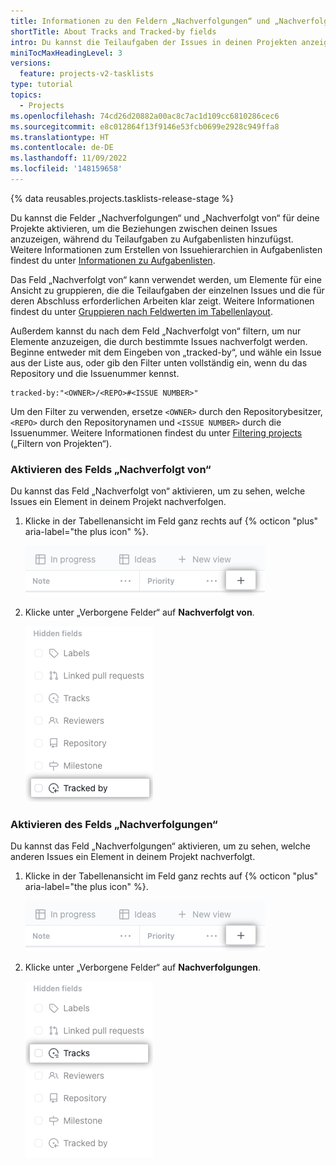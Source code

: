 ```yaml
---
title: Informationen zu den Feldern „Nachverfolgungen“ und „Nachverfolgt von“
shortTitle: About Tracks and Tracked-by fields
intro: Du kannst die Teilaufgaben der Issues in deinen Projekten anzeigen.
miniTocMaxHeadingLevel: 3
versions:
  feature: projects-v2-tasklists
type: tutorial
topics:
  - Projects
ms.openlocfilehash: 74cd26d20882a00ac8c7ac1d109cc6810286cec6
ms.sourcegitcommit: e8c012864f13f9146e53fcb0699e2928c949ffa8
ms.translationtype: HT
ms.contentlocale: de-DE
ms.lasthandoff: 11/09/2022
ms.locfileid: '148159658'
---
```

{% data reusables.projects.tasklists-release-stage %}

Du kannst die Felder „Nachverfolgungen“ und „Nachverfolgt von“ für deine Projekte aktivieren, um die Beziehungen zwischen deinen Issues anzuzeigen, während du Teilaufgaben zu Aufgabenlisten hinzufügst. Weitere Informationen zum Erstellen von Issuehierarchien in Aufgabenlisten findest du unter [Informationen zu Aufgabenlisten](/issues/tracking-your-work-with-issues/about-tasklists).

Das Feld „Nachverfolgt von“ kann verwendet werden, um Elemente für eine Ansicht zu gruppieren, die die Teilaufgaben der einzelnen Issues und die für deren Abschluss erforderlichen Arbeiten klar zeigt. Weitere Informationen findest du unter [Gruppieren nach Feldwerten im Tabellenlayout](/issues/planning-and-tracking-with-projects/customizing-views-in-your-project/customizing-a-view#grouping-by-field-values-in-table-layout).

Außerdem kannst du nach dem Feld „Nachverfolgt von“ filtern, um nur Elemente anzuzeigen, die durch bestimmte Issues nachverfolgt werden. Beginne entweder mit dem Eingeben von „tracked-by“, und wähle ein Issue aus der Liste aus, oder gib den Filter unten vollständig ein, wenn du das Repository und die Issuenummer kennst.

```
tracked-by:"<OWNER>/<REPO>#<ISSUE NUMBER>"
```

Um den Filter zu verwenden, ersetze `<OWNER>` durch den Repositorybesitzer, `<REPO>` durch den Repositorynamen und `<ISSUE NUMBER>` durch die Issuenummer. Weitere Informationen findest du unter [Filtering projects](/issues/planning-and-tracking-with-projects/customizing-views-in-your-project/filtering-projects) („Filtern von Projekten“).

### Aktivieren des Felds „Nachverfolgt von“

Du kannst das Feld „Nachverfolgt von“ aktivieren, um zu sehen, welche Issues ein Element in deinem Projekt nachverfolgen.

1. Klicke in der Tabellenansicht im Feld ganz rechts auf {% octicon "plus" aria-label="the plus icon" %}.
   
   ![Screenshot der Schaltfläche „Neues Feld“](/assets/images/help/projects-v2/new-field-button.png)
   
1. Klicke unter „Verborgene Felder“ auf **Nachverfolgt von**.
   
   ![Screenshot des Feldmenüs](/assets/images/help/projects-v2/select-tracked-by-field.png)
   

### Aktivieren des Felds „Nachverfolgungen“

Du kannst das Feld „Nachverfolgungen“ aktivieren, um zu sehen, welche anderen Issues ein Element in deinem Projekt nachverfolgt.

1. Klicke in der Tabellenansicht im Feld ganz rechts auf {% octicon "plus" aria-label="the plus icon" %}.
   
   ![Screenshot der Schaltfläche „Neues Feld“](/assets/images/help/projects-v2/new-field-button.png)
   
1. Klicke unter „Verborgene Felder“ auf **Nachverfolgungen**.
   
   ![Screenshot des Feldmenüs](/assets/images/help/projects-v2/select-tracks-field.png)
   
